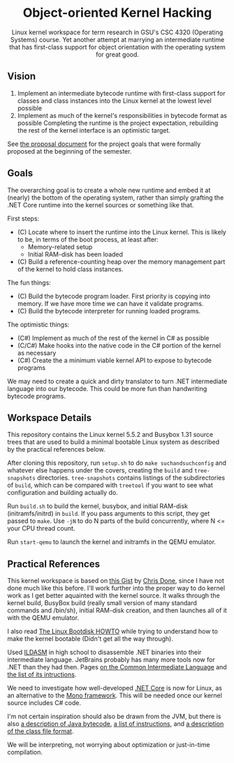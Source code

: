 <div align="center">
  <h1>Object-oriented Kernel Hacking</h1>
  <p>Linux kernel workspace for term research in GSU's CSC 4320 (Operating Systems) course. Yet another attempt at marrying an intermediate runtime that has first-class support for object orientation with the operating system for great good.</p>
</div>

## Vision
1. Implement an intermediate bytecode runtime with first-class support for classes and class instances into the Linux kernel at the lowest level possible
2. Implement as much of the kernel's responsibilities in bytecode format as possible
Completing the runtime is the project expectation, rebuilding the rest of the kernel interface is an optimistic target.

See [the proposal document](docs/PROPOSAL.md) for the project goals that were formally proposed at the beginning of the semester.

## Goals
The overarching goal is to create a whole new runtime and embed it at (nearly) the bottom of the operating system, rather than simply grafting the .NET Core runtime into the kernel sources or something like that.

First steps:
* (C) Locate where to insert the runtime into the Linux kernel. This is likely to be, in terms of the boot process, at least after:
  * Memory-related setup
  * Initial RAM-disk has been loaded
* (C) Build a reference-counting heap over the memory management part of the kernel to hold class instances.

The fun things:
* (C) Build the bytecode program loader. First priority is copying into memory. If we have more time we can have it validate programs.
* (C) Build the bytecode interpreter for running loaded programs.

The optimistic things:
* (C#) Implement as much of the rest of the kernel in C# as possible
* (C/C#) Make hooks into the native code in the C# portion of the kernel as necessary
* (C#) Create the a minimum viable kernel API to expose to bytecode programs

We may need to create a quick and dirty translator to turn .NET intermediate language into our bytecode. This could be more fun than handwriting bytecode programs.

## Workspace Details
This repository contains the Linux kernel 5.5.2 and Busybox 1.31 source trees that are used to build a minimal bootable Linux system as described by the practical references below.

After cloning this repository, run `setup.sh` to do `make suchandsuchconfig` and whatever else happens under the covers, creating the `build` and `tree-snapshots` directories. `tree-snapshots` contains listings of the subdirectories of `build`, which can be compared with `treetool` if you want to see what configuration and building actually do.

Run `build.sh` to build the kernel, busybox, and initial RAM-disk (initramfs/initrd) in `build`. If you pass arguments to this script, they get passed to `make`. Use `-jN` to do N parts of the build concurrently, where N <= your CPU thread count.

Run `start-qemu` to launch the kernel and initramfs in the QEMU emulator.

## Practical References
This kernel workspace is based on [this Gist](https://gist.github.com/chrisdone/02e165a0004be33734ac2334f215380e) by [Chris Done](https://gist.github.com/chrisdone), since I have not done much like this before. I'll work further into the proper way to do kernel work as I get better aquainted with the kernel source. It walks through the kernel build, BusyBox build (really small version of many standard commands and /bin/sh), initial RAM-disk creation, and then launches all of it with the QEMU emulator.

I also read [The Linux Bootdisk HOWTO](http://www.tldp.org/HOWTO/Bootdisk-HOWTO/) while trying to understand how to make the kernel bootable (Didn't get all the way through).

Used [ILDASM](https://docs.microsoft.com/en-us/dotnet/framework/tools/ildasm-exe-il-disassembler) in high school to disassemble .NET binaries into their intermediate language. JetBrains probably has many more tools now for .NET than they had then. Pages [on the Common Intermediate Language](https://en.wikipedia.org/wiki/Common_Intermediate_Language) and [the list of its intructions](https://en.wikipedia.org/wiki/List_of_CIL_instructions).

We need to investigate how well-developed [.NET Core](https://docs.microsoft.com/en-us/dotnet/core/) is now for Linux, as an alternative to the [Mono framework](https://www.mono-project.com/). This will be needed once our kernel source includes C# code.

I'm not certain inspiration should also be drawn from the JVM, but there is also [a description of Java bytecode](https://en.wikipedia.org/wiki/Java_bytecode), [a list of instructions](https://en.wikipedia.org/wiki/Java_bytecode_instruction_listings), and [a description of the class file format](https://en.wikipedia.org/wiki/Java_class_file).

We will be interpreting, not worrying about optimization or just-in-time compilation.
